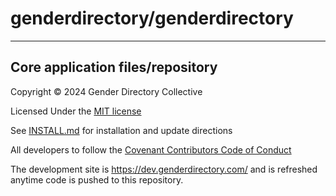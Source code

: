 # genderdirectory/genderdirectory

------
## Core application files/repository
Copyright &copy; 2024 Gender Directory Collective

Licensed Under the [MIT license](LICENSE)

See [INSTALL.md](INSTALL.md) for installation and update directions

All developers to follow the [Covenant Contributors Code of Conduct](CODE_OF_CONDUCT.md)

The development site is https://dev.genderdirectory.com/ and is refreshed anytime code is pushed to this repository.
